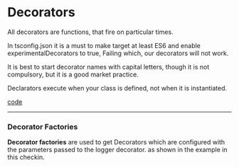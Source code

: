# Decorators

All decorators are functions, that fire on particular times.

In tsconfig.json it is a must to make target at least ES6 and 
enable experimentalDecorators to true, Failing which, our decorators will not work.

It is best to start decorator names with capital letters, though it is not compulsory, but it is a good market practice.

Declarators execute when your class is defined, not when it is instantiated.

[code](../../code_understanding_typescript_udemy_from_max/src/8-decorators/1-a-first-class-decorator.ts)


-----
### Decorator Factories
**Decorator factories** are used to get Decorators which are configured 
with the parameters passed to the logger decorator. as shown in the example in this checkin.
